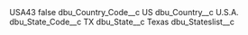 <?xml version="1.0" encoding="UTF-8"?>
<CustomMetadata xmlns="http://soap.sforce.com/2006/04/metadata" xmlns:xsi="http://www.w3.org/2001/XMLSchema-instance" xmlns:xsd="http://www.w3.org/2001/XMLSchema">
    <label>USA43</label>
    <protected>false</protected>
    <values>
        <field>dbu_Country_Code__c</field>
        <value xsi:type="xsd:string">US</value>
    </values>
    <values>
        <field>dbu_Country__c</field>
        <value xsi:type="xsd:string">U.S.A.</value>
    </values>
    <values>
        <field>dbu_State_Code__c</field>
        <value xsi:type="xsd:string">TX</value>
    </values>
    <values>
        <field>dbu_State__c</field>
        <value xsi:type="xsd:string">Texas</value>
    </values>
    <values>
        <field>dbu_Stateslist__c</field>
        <value xsi:nil="true"/>
    </values>
</CustomMetadata>
